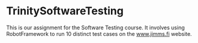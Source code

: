 # TrinitySoftwareTesting
This is our assignment for the Software Testing course. It involves using RobotFramework to run 10 distinct test cases on the www.jimms.fi website.
